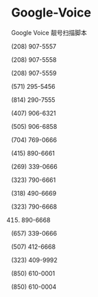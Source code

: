 # Google-Voice
Google Voice 靓号扫描脚本



‪(208) 907-5557

‪(208) 907-5558


‪(208) 907-5559

(571) 295-5456

‪(814) 290-7555


‪(407) 906-6321‬


‪(505) 906-6858


‪(704) 769-0666‬



‪(415) 890-6661‬


‪(269) 339-0666‬


‪(323) 790-6661


‪(318) 490-6669‬


‪(323) 790-6668‬

415) 890-6668‬


‪(657) 339-0666‬

‪(507) 412-6668‬


‪(323) 409-9992‬



‪(850) 610-0001


‪(850) 610-0004


